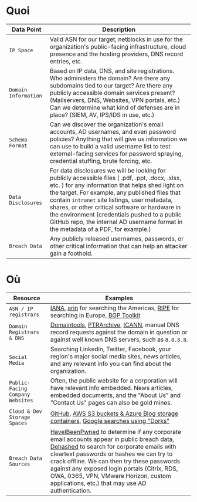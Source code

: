 # Quoi
|**Data Point**|**Description**|
|---|---|
|`IP Space`|Valid ASN for our target, netblocks in use for the organization's public-facing infrastructure, cloud presence and the hosting providers, DNS record entries, etc.|
|`Domain Information`|Based on IP data, DNS, and site registrations. Who administers the domain? Are there any subdomains tied to our target? Are there any publicly accessible domain services present? (Mailservers, DNS, Websites, VPN portals, etc.) Can we determine what kind of defenses are in place? (SIEM, AV, IPS/IDS in use, etc.)|
|`Schema Format`|Can we discover the organization's email accounts, AD usernames, and even password policies? Anything that will give us information we can use to build a valid username list to test external-facing services for password spraying, credential stuffing, brute forcing, etc.|
|`Data Disclosures`|For data disclosures we will be looking for publicly accessible files ( .pdf, .ppt, .docx, .xlsx, etc. ) for any information that helps shed light on the target. For example, any published files that contain `intranet` site listings, user metadata, shares, or other critical software or hardware in the environment (credentials pushed to a public GitHub repo, the internal AD username format in the metadata of a PDF, for example.)|
|`Breach Data`|Any publicly released usernames, passwords, or other critical information that can help an attacker gain a foothold.|

# Où
|**Resource**|**Examples**|
|---|---|
|`ASN / IP registrars`|[IANA](https://www.iana.org/), [arin](https://www.arin.net/) for searching the Americas, [RIPE](https://www.ripe.net/) for searching in Europe, [BGP Toolkit](https://bgp.he.net/)|
|`Domain Registrars & DNS`|[Domaintools](https://www.domaintools.com/), [PTRArchive](http://ptrarchive.com/), [ICANN](https://lookup.icann.org/lookup), manual DNS record requests against the domain in question or against well known DNS servers, such as `8.8.8.8`.|
|`Social Media`|Searching Linkedin, Twitter, Facebook, your region's major social media sites, news articles, and any relevant info you can find about the organization.|
|`Public-Facing Company Websites`|Often, the public website for a corporation will have relevant info embedded. News articles, embedded documents, and the "About Us" and "Contact Us" pages can also be gold mines.|
|`Cloud & Dev Storage Spaces`|[GitHub](https://github.com/), [AWS S3 buckets & Azure Blog storage containers](https://grayhatwarfare.com/), [Google searches using "Dorks"](https://www.exploit-db.com/google-hacking-database)|
|`Breach Data Sources`|[HaveIBeenPwned](https://haveibeenpwned.com/) to determine if any corporate email accounts appear in public breach data, [Dehashed](https://www.dehashed.com/) to search for corporate emails with cleartext passwords or hashes we can try to crack offline. We can then try these passwords against any exposed login portals (Citrix, RDS, OWA, 0365, VPN, VMware Horizon, custom applications, etc.) that may use AD authentication.|